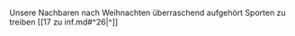  Unsere Nachbaren nach Weihnachten überraschend aufgehört Sporten zu treiben [[17 zu inf.md#^26|^]]
